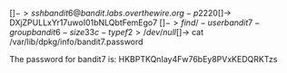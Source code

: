 [$]-> ssh bandit6@bandit.labs.overthewire.org -p 2220
[$]-> DXjZPULLxYr17uwoI01bNLQbtFemEgo7
[$]-> find / -user bandit7 -group bandit6 -size 33c -type f 2>/dev/null
[$]-> cat /var/lib/dpkg/info/bandit7.password

The password for bandit7 is: HKBPTKQnIay4Fw76bEy8PVxKEDQRKTzs
